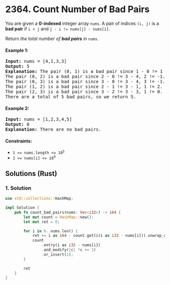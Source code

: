 # 2364. Count Number of Bad Pairs
You are given a **0-indexed** integer array `nums`. A pair of indices `(i, j)` is a **bad pair** if `i < j` and `j - i != nums[j] - nums[i]`.

Return *the total number of **bad pairs** in* `nums`.

#### Example 1:
<pre>
<strong>Input:</strong> nums = [4,1,3,3]
<strong>Output:</strong> 5
<strong>Explanation:</strong> The pair (0, 1) is a bad pair since 1 - 0 != 1 - 4.
The pair (0, 2) is a bad pair since 2 - 0 != 3 - 4, 2 != -1.
The pair (0, 3) is a bad pair since 3 - 0 != 3 - 4, 3 != -1.
The pair (1, 2) is a bad pair since 2 - 1 != 3 - 1, 1 != 2.
The pair (2, 3) is a bad pair since 3 - 2 != 3 - 3, 1 != 0.
There are a total of 5 bad pairs, so we return 5.
</pre>

#### Example 2:
<pre>
<strong>Input:</strong> nums = [1,2,3,4,5]
<strong>Output:</strong> 0
<strong>Explanation:</strong> There are no bad pairs.
</pre>

#### Constraints:
* <code>1 <= nums.length <= 10<sup>5</sup></code>
* <code>1 <= nums[i] <= 10<sup>9</sup></code>

## Solutions (Rust)

### 1. Solution
```Rust
use std::collections::HashMap;

impl Solution {
    pub fn count_bad_pairs(nums: Vec<i32>) -> i64 {
        let mut count = HashMap::new();
        let mut ret = 0;

        for i in 0..nums.len() {
            ret += i as i64 - count.get(&(i as i32 - nums[i])).unwrap_or(&0);
            count
                .entry(i as i32 - nums[i])
                .and_modify(|c| *c += 1)
                .or_insert(1);
        }

        ret
    }
}
```
